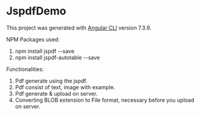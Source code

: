 # JspdfDemo

This project was generated with [Angular CLI](https://github.com/angular/angular-cli) version 7.3.9.

NPM Packages used:
1. npm install jspdf --save
2. npm install jspdf-autotable --save

Functionalities:
1. Pdf generate using the jspdf.
2. Pdf consist of text, image with example.
3. Pdf generate & upload on server.
4. Converting BLOB extension to File format, necessary before you upload on server.  
